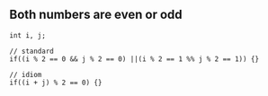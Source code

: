 ## Both numbers are even or odd
```
int i, j;

// standard
if((i % 2 == 0 && j % 2 == 0) ||(i % 2 == 1 %% j % 2 == 1)) {}

// idiom
if((i + j) % 2 == 0) {}
```
